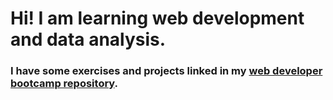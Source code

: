 # Hi! I am learning web development and data analysis. 

### I have some exercises and projects linked in my [web developer bootcamp repository](https://github.com/mattje/Udemy-Web-Dev-Bootcamp).
